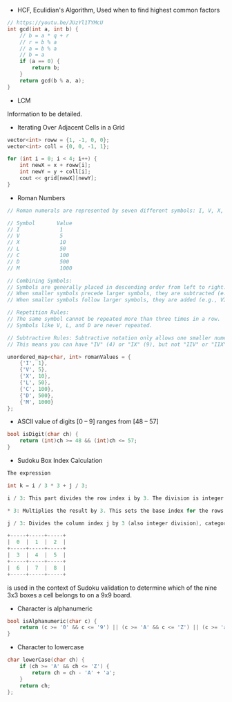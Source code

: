 - HCF, Eculidian's Algorithm, Used when to find highest common factors
```cpp
// https://youtu.be/JUzYl1TYMcU
int gcd(int a, int b) {
    // b = a * q + r
    // r = b % a
    // a = b % a
    // b = a
    if (a == 0) {
        return b;
    }
    return gcd(b % a, a);
}
```

- LCM

Information to be detailed.

- Iterating Over Adjacent Cells in a Grid
```cpp
vector<int> roww = {1, -1, 0, 0};
vector<int> coll = {0, 0, -1, 1};

for (int i = 0; i < 4; i++) {
    int newX = x + roww[i];
    int newY = y + coll[i];
    cout << grid[newX][newY];
}
```

- Roman Numbers
```cpp
// Roman numerals are represented by seven different symbols: I, V, X, L, C, D and M.

// Symbol       Value
// I             1
// V             5
// X             10
// L             50
// C             100
// D             500
// M             1000

// Combining Symbols:
// Symbols are generally placed in descending order from left to right.
// When smaller symbols precede larger symbols, they are subtracted (e.g., IV = 4).
// When smaller symbols follow larger symbols, they are added (e.g., VI = 6).

// Repetition Rules:
// The same symbol cannot be repeated more than three times in a row.
// Symbols like V, L, and D are never repeated.

// Subtractive Rules: Subtractive notation only allows one smaller numeral to precede a larger one. 
// This means you can have "IV" (4) or "IX" (9), but not "IIV" or "IIX".

unordered_map<char, int> romanValues = {
    {'I', 1},
    {'V', 5},
    {'X', 10},
    {'L', 50},
    {'C', 100},
    {'D', 500},
    {'M', 1000}
};
```

- ASCII value of digits [0 – 9] ranges from [48 – 57]
```cpp
bool isDigit(char ch) {
    return (int)ch >= 48 && (int)ch <= 57;
}
```

- Sudoku Box Index Calculation
```cpp
The expression 

int k = i / 3 * 3 + j / 3;

i / 3: This part divides the row index i by 3. The division is integer division, so it truncates the decimal, effectively mapping rows 0-2, 3-5, and 6-8 into 0, 1, and 2, respectively.

* 3: Multiplies the result by 3. This sets the base index for the rows of boxes. Each group of three rows starts at indices 0, 3, or 6.

j / 3: Divides the column index j by 3 (also integer division), categorizing columns 0-2, 3-5, and 6-8 into 0, 1, and 2, respectively.

+-----+-----+-----+
|  0  |  1  |  2  |
+-----+-----+-----+
|  3  |  4  |  5  |
+-----+-----+-----+
|  6  |  7  |  8  |
+-----+-----+-----+


```
is used in the context of Sudoku validation to determine which of the nine 3x3 boxes a cell belongs to on a 9x9 board.

- Character is alphanumeric 
```cpp
bool isAlphanumeric(char c) {
    return (c >= '0' && c <= '9') || (c >= 'A' && c <= 'Z') || (c >= 'a' && c <= 'z');
}
```

- Character to lowercase
```cpp
char lowerCase(char ch) {
    if (ch >= 'A' && ch <= 'Z') {
        return ch = ch - 'A' + 'a';
    }
    return ch;
};
```